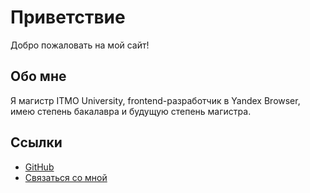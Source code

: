 # Приветствие
Добро пожаловать на мой сайт!

## Обо мне
Я магистр ITMO University, frontend-разработчик в Yandex Browser, имею степень бакалавра и будущую степень магистра.

## Ссылки
- [GitHub](https://github.com/<ваш-username>)
- [Связаться со мной](mailto:email@example.com)
